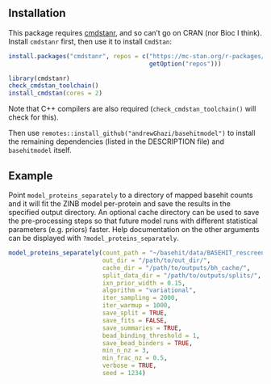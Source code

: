 
## Installation

This package requires
[cmdstanr](https://mc-stan.org/cmdstanr/articles/cmdstanr.html), and so
can’t go on CRAN (nor Bioc I think). Install `cmdstanr` first, then use
it to install `CmdStan`:

``` r
install.packages("cmdstanr", repos = c("https://mc-stan.org/r-packages/",
                                       getOption("repos")))

library(cmdstanr)
check_cmdstan_toolchain()
install_cmdstan(cores = 2)
```

Note that C++ compilers are also required (`check_cmdstan_toolchain()`
will check for this).

Then use `remotes::install_github("andrewGhazi/basehitmodel")` to
install the remaining dependencies (listed in the DESCRIPTION file) and
`basehitmodel` itself.

## Example

Point `model_proteins_separately` to a directory of mapped basehit
counts and it will fit the ZINB model per-protein and save the results
in the specified output directory. An optional cache directory can be
used to save the pre-processing steps so that future model runs with
different statistical parameters (e.g. priors) faster. Help
documentation on the other arguments can be displayed with
`?model_proteins_separately`.

``` r
model_proteins_separately(count_path = "~/basehit/data/BASEHIT_rescreen/",
                          out_dir = "/path/to/out_dir/",
                          cache_dir = "/path/to/outputs/bh_cache/",
                          split_data_dir = "/path/to/outputs/splits/",
                          ixn_prior_width = 0.15,
                          algorithm = "variational",
                          iter_sampling = 2000,
                          iter_warmup = 1000,
                          save_split = TRUE,
                          save_fits = FALSE,
                          save_summaries = TRUE,
                          bead_binding_threshold = 1,
                          save_bead_binders = TRUE,
                          min_n_nz = 3,
                          min_frac_nz = 0.5,
                          verbose = TRUE,
                          seed = 1234)
```
